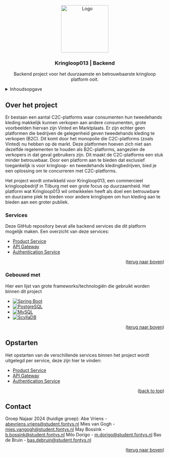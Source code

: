 <a id="readme-top"></a>
<br />
<div align="center">
  <a href="https://kringloop013.nl/">
    <img src="https://www.kringlooptilburg.nl/sites/default/files/logo--02.png" alt="Logo" height="150">
  </a>

  <h3 align="center">Kringloop013 | Backend</h3>

  <p align="center">
    Backend project voor het duurzaamste en betrouwbaarste kringloop platform ooit.
  </p>
</div>

<details>
  <summary>Inhoudsopgave</summary>
  <ol>
    <li>
      <a href="#over-het-project">Over het project</a>
      <ul>
        <li><a href="#services">Services</a></li>
        <li><a href="#gebouwd-met">Gebouwd met</a></li>
      </ul>
    </li>
    <li>
      <a href="#opstarten">Opstarten</a>
    </li>
    <li><a href="#contact">Contact</a></li>
  </ol>
</details>

## Over het project

Er bestaan een aantal C2C-platforms waar consumenten hun tweedehands kleding makkelijk kunnen verkopen aan andere consumenten, grote voorbeelden hiervan zijn Vinted en Marktplaats. Er zijn echter geen platformen die bedrijven de gelegenheid geven tweedehands kleding te verkopen (B2C). Dit komt door het monopolie die C2C-platforms (zoals Vinted) nu hebben op de markt. Deze platformen hoeven zich niet aan dezelfde regelementen te houden als B2C-platforms, aangezien de verkopers in dat geval gebruikers zijn. Dit maakt de C2C-platforms een stuk minder betrouwbaar. Door een platform aan te bieden dat exclusief toegankelijk is voor kringloop- en tweedehands kledingbedrijven, bied je een oplossing om te concurreren met C2C-platforms.

Het project wordt ontwikkeld voor Kringloop013, een commercieel kringloopbedrijf in Tilburg met een grote focus op duurzaamheid. Het platform wat Kringloop013 wil ontwikkelen heeft als doel een betrouwbare en duurzame plek te bieden voor andere kringlopen om hun kleding aan te bieden aan een groter publiek.

### Services
Deze GitHub repository bevat alle backend services die dit platform mogelijk maken.
Een overzicht van deze services:
<ul>
  <li><a href="https://github.com/KringloopTilburg/backend/tree/main/product-service">Product Service</a></li>
  <li><a href="https://github.com/KringloopTilburg/backend/tree/main/api-gateway">API Gateway</li>
  <li><a href="https://github.com/KringloopTilburg/backend/tree/main/authentication-service">Authentication Service</a></li>
</ul>

<p align="right">(<a href="#readme-top">terug naar boven</a>)</p>

### Gebouwd met

Hier een lijst van grote frameworks/technologiën die gebruikt worden binnen dit project
* [![Spring Boot][SpringBoot]][SpringBoot-url]
* [![PostgreSQL][Postgres]][Postgres-url]
* [![MySQL][MySQL]][MySQL-url]
* [![ScyllaDB][ScyllaDB]][ScyllaDB-url]

<p align="right">(<a href="#readme-top">terug naar boven</a>)</p>

## Opstarten

Het opstarten van de verschillende services binnen het project wordt uitgelegd per service, deze zijn hier te vinden:
<ul>
  <li><a href="/product-service/README.md#opstarten">Product Service</a></li>
  <li><a href="/api-gateway/README.md#opstarten">API Gateway</li>
  <li><a href="/authentication-service/README.md#opstarten">Authentication Service</a></li>
</ul>


<p align="right">(<a href="#readme-top">back to top</a>)</p>


## Contact

<!-- (vul hier jullie namen in als je het project overneemt!) -->
Groep Najaar 2024 (huidige groep):
Abe Vriens - abevriens.vriens@student.fontys.nl
Mies van Gogh - mies.vangogh@student.fontys.nl
May Bossink - b.bossink@student.fontys.nl
Milo Dorigo - m.dorigo@student.fontys.nl
Bas de Bruin - bas.debruin@student.fontys.nl

<p align="right">(<a href="#readme-top">terug naar boven</a>)</p>

<!-- LINKS & AFBEELDINGEN -->
[SpringBoot]: https://img.shields.io/badge/Spring_Boot-6DB33F?style=for-the-badge&logo=spring-boot&logoColor=white
[SpringBoot-url]: https://spring.io/projects/spring-boot
[Postgres]: https://img.shields.io/badge/PostgreSQL-316192?style=for-the-badge&logo=postgresql&logoColor=white
[Postgres-url]: https://www.postgresql.org/
[MySQL]: https://img.shields.io/badge/MySQL-005C84?style=for-the-badge&logo=mysql&logoColor=white
[MySQL-url]: https://www.mysql.com/
[ScyllaDB]: https://img.shields.io/badge/Scylla%20DB-6CD5E7?style=for-the-badge&logo=scylladb&logoColor=000
[ScyllaDB-url]: https://www.scylladb.com/

